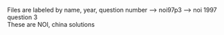 Files are labeled by name, year, question number --> noi97p3 --> noi 1997 question 3  
These are NOI, china solutions
